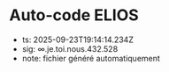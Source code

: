 # Auto-code ELIOS
- ts: 2025-09-23T19:14:14.234Z
- sig: ∞.je.toi.nous.432.528
- note: fichier généré automatiquement